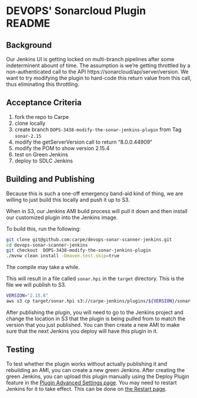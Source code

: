# DEVOPS' Sonarcloud Plugin README

## Background
Our Jenkins UI is getting locked on multi-branch pipelines after some indeterminent abount of time.  The assumption is we’re getting throttled by a non-authenticated call to the API https://sonarcloud/api/server/version.  We want to try modifying the plugin to hard-code this return value from this call, thus eliminating this throttling.

## Acceptance Criteria
1. fork the repo to Carpe
1. clone locally
1. create branch `DOPS-3438-modify-the-sonar-jenkins-plugin` from Tag `sonar-2.15`
1. modify the getServerVersion call to return “8.0.0.44909“
1. modify the POM to show version 2.15.4
1. test on Green Jenkins
1. deploy to SDLC Jenkins

## Building and Publishing

Because this is such a one-off emergency band-aid kind of thing, we are willing to just build this locally and push it up to S3.

When in S3, our Jenkins AMI build process will pull it down and then install our customized plugin into the Jenkins image.

To build this, run the following:
```bash
git clone git@github.com:carpe/devops-sonar-scanner-jenkins.git
cd devops-sonar-scanner-jenkins
git checkout  DOPS-3438-modify-the-sonar-jenkins-plugin
./mvnw clean install -Dmaven.test.skip=true
```
The compile may take a while.

This will result in a file called `sonar.hpi` in the `target` directory.
This is the file we will publish to S3.
```bash
VERSION="2.15.6"
aws s3 cp target/sonar.hpi s3://carpe-jenkins/plugins/${VERSION}/sonar.hpi
```

After publishing the plugin, you will need to go to the Jenkins project and change the location in S3 that the plugin is being pulled from to match the version that you just published.
You can then create a new AMI to make sure that the next Jenkins you deploy will have this plugin in it.

## Testing

To test whether the plugin works without actually publishing it and rebuilding an AMI, you can create a new green Jenkins.
After creating the green Jenkins, you can upload this plugin manually using the Deploy Plugin feature in the [Plugin Advanced Settings page](https://jenkins-controller-green.ss.carpe.io/manage/pluginManager/advanced).
You may need to restart Jenkins for it to take effect. This can be done on [the Restart page](https://jenkins-controller-green.ss.carpe.io/restart).
